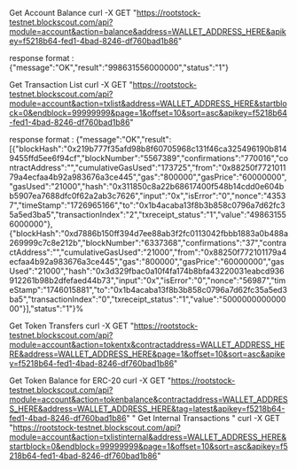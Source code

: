 Get Account Balance
curl -X GET "https://rootstock-testnet.blockscout.com/api?module=account&action=balance&address=WALLET_ADDRESS_HERE&apikey=f5218b64-fed1-4bad-8246-df760bad1b86"

response format : {"message":"OK","result":"998631556000000","status":"1"}

Get Transaction List
curl -X GET "https://rootstock-testnet.blockscout.com/api?module=account&action=txlist&address=WALLET_ADDRESS_HERE&startblock=0&endblock=99999999&page=1&offset=10&sort=asc&apikey=f5218b64-fed1-4bad-8246-df760bad1b86"

response format : {"message":"OK","result":[{"blockHash":"0x219b777f35afd98b8f60705968c131f46ca325496190b8149455ffd5ee6f94cf","blockNumber":"5567389","confirmations":"770016","contractAddress":"","cumulativeGasUsed":"173725","from":"0x88250f772101179a4ecfaa4b92a983676a3ce445","gas":"800000","gasPrice":"60000000","gasUsed":"21000","hash":"0x311850c8a22b68617400f548b14cdd0e604bb5907ea7688dfc0f62a2ab3c7626","input":"0x","isError":"0","nonce":"43537","timeStamp":"1726965166","to":"0x1b4acaba13f8b3b858c0796a7d62fc35a5ed3ba5","transactionIndex":"2","txreceipt_status":"1","value":"498631556000000"},{"blockHash":"0xd7886b150ff394d7ee88ab3f2fc0113042fbbb1883a0b488a269999c7c8e212b","blockNumber":"6337368","confirmations":"37","contractAddress":"","cumulativeGasUsed":"21000","from":"0x88250f772101179a4ecfaa4b92a983676a3ce445","gas":"800000","gasPrice":"60000000","gasUsed":"21000","hash":"0x3d329fbac0a10f4fa174b8bfa43220031eabcd936912261b98b2dfefaed44b73","input":"0x","isError":"0","nonce":"56987","timeStamp":"1746015881","to":"0x1b4acaba13f8b3b858c0796a7d62fc35a5ed3ba5","transactionIndex":"0","txreceipt_status":"1","value":"500000000000000"}],"status":"1"}%

Get Token Transfers
curl -X GET "https://rootstock-testnet.blockscout.com/api?module=account&action=tokentx&contractaddress=WALLET_ADDRESS_HERE&address=WALLET_ADDRESS_HERE&page=1&offset=10&sort=asc&apikey=f5218b64-fed1-4bad-8246-df760bad1b86"

Get Token Balance for ERC-20
curl -X GET "https://rootstock-testnet.blockscout.com/api?module=account&action=tokenbalance&contractaddress=WALLET_ADDRESS_HERE&address=WALLET_ADDRESS_HERE&tag=latest&apikey=f5218b64-fed1-4bad-8246-df760bad1b86"
"
Get Internal Transactions
"
curl -X GET "https://rootstock-testnet.blockscout.com/api?module=account&action=txlistinternal&address=WALLET_ADDRESS_HERE&startblock=0&endblock=99999999&page=1&offset=10&sort=asc&apikey=f5218b64-fed1-4bad-8246-df760bad1b86"
